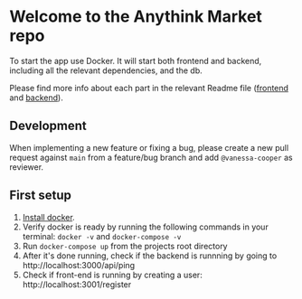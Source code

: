 # Welcome to the Anythink Market repo

To start the app use Docker. It will start both frontend and backend, including all the relevant dependencies, and the db.

Please find more info about each part in the relevant Readme file ([frontend](frontend/readme.md) and [backend](backend/README.md)).

## Development

When implementing a new feature or fixing a bug, please create a new pull request against `main` from a feature/bug branch and add `@vanessa-cooper` as reviewer.

## First setup

1. [Install docker](https://docs.docker.com/get-docker/).
2. Verify docker is ready by running the following commands in your terminal: `docker -v` and `docker-compose -v`
3. Run `docker-compose up` from the projects root directory
4. After it's done running, check if the backend is runnning by going to http://localhost:3000/api/ping
5. Check if front-end is running by creating a user: http://localhost:3001/register

